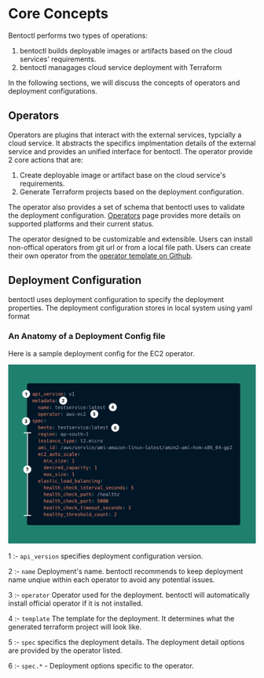 # Core Concepts

Bentoctl performs two types of operations:

1. bentoctl builds deployable images or artifacts based on the cloud services' requirements.
2. bentoctl managages cloud service deployment with Terraform

In the following sections, we will discuss the concepts of operators and deployment configurations.

## Operators

Operators are plugins that interact with the external services, typcially a cloud service. It abstracts the specifics implmentation details of the external service and provides an unified interface for bentoctl. The operator provide 2 core actions that are:

1. Create deployable image or artifact base on the cloud service's requirements.
2. Generate Terraform projects based on the deployment configuration.

The operator also provides a set of schema that bentoctl uses to validate the deployment configuration. [Operators](./operators.md) page provides more details on supported platforms and their current status.

The operator designed to be customizable and extensible. Users can install non-offical operators from git url or from a local file path. Users can create their own operator from the [operator template on Github](https://github.com/bentoml/bentoctl-operator-template).

## Deployment Configuration

bentoctl uses deployment configuration to specify the deployment properties. The deployment configuration stores in local system using yaml format

### An Anatomy of a Deployment Config file

Here is a sample deployment config for the EC2 operator.

![sample deployment config](./imgs/deployment-config-outline.png)

1 :- `api_version` specifies deployment configuration version.

2 :- `name` Deployment's name. bentoctl recommends to keep deployment name unqiue within each operator to avoid any potential issues.

3 :- `operator` Operator used for the deployment. bentoctl will automatically install official operator if it is not installed.

4 :- `template` The template for the deployment. It determines what the generated terraform project will look like.

5 :- `spec` specifics the deployment details. The deployment detail options are provided by the operator listed.

6 :- `spec.*` - Deployment options specific to the operator.
